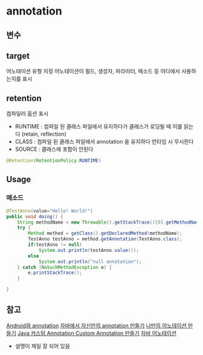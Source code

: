 # annotation
## 변수
## target
어노테이션 유형 지정
어노테이션이 필드, 생성자, 파라미터, 메소드 등 어디에서 사용하는지를 표시
## retention
컴파일러 옵션 표시
- RUNTIME : 컴파일 된 클래스 파일에서 유지하다가 클래스가 로딩될 때 이를 읽는다 (retain, reflection)
- CLASS : 컴파일 된 클래스 파일에서 annotation 을 유지하다 런타임 시 무시한다
- SOURCE : 클래스에 포함이 안된다
```java
@Retention(RetentionPolicy.RUNTIME)
```
## Usage
### 메소드
```java
@TestAnno(value="Hello! World!")
public void doing() {
    String methodName = new Throwable().getStackTrace()[0].getMethodName();
    try {
        Method method = getClass().getDeclaredMethod(methodName);
        TestAnno testAnno = method.getAnnotation(TestAnno.class);
        if(testAnno != null)
            System.out.println(testAnno.value());
        else
            System.out.println("null annotation");
    } catch (NoSuchMethodException e) {
        e.printStackTrace();
    }

}
```


## 참고
[Android와 annotation](http://tosslab.github.io/android/2015/03/01/02.android-와-annotation.html)
[자바에서 자신만의 annotation 만들기](http://i5on9i.blogspot.kr/2014/06/annotation.html)
[나만의 어노테이션 만들기](http://gubok.tistory.com/167?srchid=BR1http%3A%2F%2Fgubok.tistory.com%2F167)
[Java 커스텀 Annotation Custom Annotation 만들기](https://medium.com/@ggikko/java-커스텀-annotation-436253f395ad)
[자바 어노테이션](http://jdm.kr/blog/216)
  - 설명이 제일 잘 되어 있음
